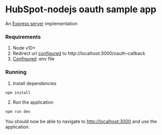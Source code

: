 # HubSpot-nodejs oauth sample app

An [Express server](http://expressjs.com/) implementation

### Requirements

1. Node v10+
2. Redirect url [configured](https://github.com/HubSpot/sample-apps-oauth/blob/main/README.md#how-to-run-locally) to http://localhost:3000/oauth-callback
3. [Configured](https://github.com/HubSpot/sample-apps-oauth/blob/main/README.md#how-to-run-locally) .env file

### Running

1. Install dependencies

```bash
npm install
```

2. Run the application

```bash
npm run dev
```

You should now be able to navigate to [http://localhost:3000](http://localhost:3000) and use the application.
